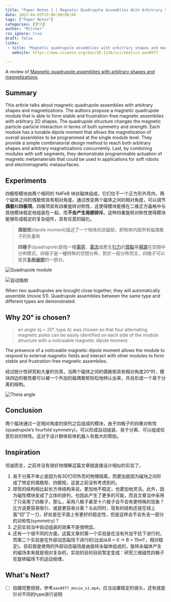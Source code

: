 ```yaml
---
title: "Paper Notes 1 | Magnetic Quadrupole Assemblies With Arbitrary Shapes and Magnetizations"
date: 2023-04-03T15:06:08+08:00
tags: ["Paper Notes"]
categories: [学习]
author: "Mitcher"
rss_ignore: true
draft: false
links:
 - title: "Magnetic quadrupole assemblies with arbitrary shapes and magnetizations"
   website: https://www.science.org/doi/10.1126/scirobotics.aax8977

---
```


A review of [Magnetic quadrupole assemblies with arbitrary shapes and magnetizations](https://www.science.org/doi/10.1126/scirobotics.aax8977).

## Summary


This article talks about magnetic quadrupole assemblies with arbitrary shapes and magnetizations. The authors propose a magnetic quadrupole module that is able to form stable and frustration-free magnetic assemblies with arbitrary 2D shapes. The quadrupole structure changes the magnetic particle-particle interaction in terms of both symmetry and strength. Each module has a tunable dipole moment that allows the magnetization of overall assemblies to be programmed at the single module level. They provide a simple combinatorial design method to reach both arbitrary shapes and arbitrary magnetizations concurrently. Last, by combining modules with soft segments, they demonstrate programmable actuation of magnetic metamaterials that could be used in applications for soft robots and electromagnetic metasurfaces.

## Experiments

四极矩模块由两个相同的 NdFeB 块状磁体组成，它们位于一个正方形外壳内，两个磁体之间的偶极矩具有相对角度。通过改变两个磁体之间的相对角度，可以调节**偶极**和**四极项**。四极项具有四重旋转对称性，这使得模块能够在二维正方晶格中与其他模块稳定地组装在一起，而**不会产生局部排斥**。这种四重旋转对称性使得模块能够形成稳定的复杂组件，具有任意的磁化。

> **偶极矩**(dipole moment)描述了一个物体的总磁矩，即物体内部所有磁偶极子的矢量和
>
> **四極子**(quadrupole)是指一種[電荷](https://zh.wikipedia.org/wiki/電荷)、[電流](https://zh.wikipedia.org/wiki/電流)或產生[引力](https://zh.wikipedia.org/wiki/引力)的[質點](https://zh.wikipedia.org/wiki/質點)等[場源](https://zh.wikipedia.org/wiki/場_(物理))在空間中分佈模式。四極子是一種特殊的空間分佈，對於一般分佈而言，四極子可以是其[多極展開](https://zh.wikipedia.org/wiki/多極展開)的一部分。



![Quadrupole module](https://mitcher-1316637614.cos.ap-nanjing.myqcloud.com/test/image-20230403153927694.png)

![自动吸附](https://mitcher-1316637614.cos.ap-nanjing.myqcloud.com/test/image-20230403161503052.png)

When two quadrupoles are brought close together, they will automatically assemble (movie S1). Quadrupole assemblies between the same type and different types are demonstrated. 

## Why 20° is chosen?

> an angle (q = 20°, type A) was chosen so that four alternating magnetic poles can be easily identified on each side of the module structure with a noticeable magnetic dipole moment. 

The presence of a noticeable magnetic dipole moment allows the module to respond to external magnetic fields and interact with other modules to form stable and frustration-free magnetic assemblies.

经过统计性研究和大量的仿真，当两个磁体之间的偶极矩具有相对角度20°时，模块四边的极性都可以被一个外加的磁偶极矩轻松地辨认出来，并且形成一个易于分离的结构。

![Theta angle](https://mitcher-1316637614.cos.ap-nanjing.myqcloud.com/test/image-20230403163552293.png)



## Conclusion

两个磁块通过一定相对角度的排列之后组成的模块，由于四极子的四重对称性(quadrupole’s fourfold symmetry)，可以形成自动组装、易于分离、可以组成任意形状的特性。这对于设计群体软体机器人有极大的帮助。

## Inspiration

坦诚而言，之前并没有很好地理解这篇文章就直接设计相似的实验了。

1. 易于分离不单止是因为有3D打印外壳的物理隔离，而更加是因为磁块之间形成了特定的偶极矩、四极矩。这是之前没有考虑到的。
2. 球型的结构相比起长方体结构来说，更加地不稳定，也更加地灵活。此外，因为磁性模块变成了立体的排列，也因此产生了更多的可能，而且文章当中采用了只采用了四极子，那么，采用八极子甚至十六极子会不会有更特殊的现象？比方说更容易吸引、或是更容易分离？与此同时，现有的结构还是在球上面“切”了一刀，好处是在平面上有更好的稳定性，但是这样会不会失去一部分的对称性(symmetry)？
3. 之前实验当中自动组装的效果不是很明显。
4. 还有一个很不同的方面，这篇文章的第一个实验是在没有外加干扰下进行的。而第二个实验是在外部动态磁场下进行的(比如从B = 0 → B = 15mT，相对稳定)。目前我是使用的外部动态磁场是由旋转永磁体组成的，旋转永磁体产生的磁场本来就是相对复杂的，实验的目的目前暂定变成：研究三维磁性四极子在旋转磁场下的运动规律。

## What's Next?

- [ ] 拍摄完整视频，参考`aax8977_movie_s1.mp4`，应当设置稳定的镜头，还有就是针对不同的type进行说明
